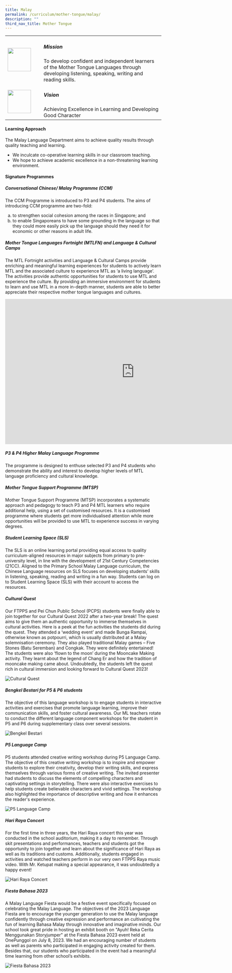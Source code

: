 ```yaml
---
title: Malay
permalink: /curriculum/mother-tongue/malay/
description: ""
third_nav_title: Mother Tongue
---
```

<table>
	<tbody><tr>
		<td width="100px">
			<img src="/images/mission.jpg" style="height:75px; width:75px">
		</td>
		<td> 
			<h5><b>Mission</b></h5>
			To develop confident and independent learners of the Mother Tongue Languages through developing listening, speaking, writing and reading skills.
		</td>
	</tr>
	<tr>
		<td>
			<img src="/images/vision.png" style="height:75px; width:75px">
		</td>
		<td> 
			<h5><b>Vision</b></h5>
			Achieving Excellence in Learning and Developing Good Character
		</td>
	</tr>
</tbody></table>

<h4><b> Learning Approach</b></h4>

The Malay Language Department aims to achieve quality results through quality teaching and learning.  

*   We inculcate co-operative learning skills in our classroom teaching.
*   We hope to achieve academic excellence in a non-threatening learning environment.

<h4><b> Signature Programmes</b></h4>
<h5><b> Conversational Chinese/ Malay Programme (CCM)  </b></h5>

The CCM Programme is introduced to P3 and P4 students. The aims of introducing CCM programme are two-fold:

<ol style="list-style-type:lower-alpha">
	<li> to strengthen social cohesion among the races in Singapore; and</li>
	<li> to enable Singaporeans to have some grounding in the language so that they could more easily  pick up the language should they need it for economic or other reasons in adult life.</li>
	</ol>
<h5><b>Mother Tongue Languages Fortnight (MTLFN) and Language &amp; Cultural Camps</b></h5>

The MTL Fortnight activities and Language &amp; Cultural Camps provide enriching and meaningful learning experiences for students to actively learn MTL and the associated culture to experience MTL as ‘a living language’. The activities provide authentic opportunities for students to use MTL and experience the culture. By providing an immersive environment for students to learn and use MTL in a more in-depth manner, students are able to better appreciate their respective mother tongue languages and cultures.

<iframe allowfullscreen="" allow="accelerometer; autoplay; clipboard-write; encrypted-media; gyroscope; picture-in-picture; web-share" frameborder="0" title="YouTube video player" src="https://www.youtube.com/embed/BSqFoIp7F_k" height="468" width="832"></iframe>

<h5><b>P3 &amp; P4 Higher Malay Language Programme</b></h5>

The programme is designed to enthuse selected P3 and P4 students who demonstrate the ability and interest to develop higher levels of MTL language proficiency and cultural knowledge.

<h5><b>Mother Tongue Support Programme (MTSP)</b></h5>

Mother Tongue Support Programme (MTSP) incorporates a systematic approach and pedagogy to teach P3 and P4 MTL learners who require additional help, using a set of customised resources. It is a customised programme where students get more individualised attention while more opportunities will be provided to use MTL to experience success in varying degrees.

<h5><b>Student Learning Space (SLS)</b></h5>

The SLS is an online learning portal providing equal access to quality curriculum-aligned resources in major subjects from primary to pre-university level, in line with the development of 21st Century Competencies (21CC). Aligned to the Primary School Malay Language curriculum, the Chinese Language resources on SLS focuses on developing students’ skills in listening, speaking, reading and writing in a fun way. Students can log on to Student Learning Space (SLS) with their account to access the resources.

<h5><b> Cultural Quest </b></h5>

Our FTPPS and Pei Chun Public School (PCPS) students were finally able to join together for our Cultural Quest 2022 after a two-year break! The quest aims to give them an authentic opportunity to immerse themselves in cultural activities. Here is a peek at the fun activities the students did during the quest. They attended a ‘wedding event’ and made Bunga Rampai, otherwise known as potpourri, which is usually distributed at a Malay solemnisation ceremony. They also played traditional Malay games – Five Stones (Batu Seremban) and Congkak. They were definitely entertained! The students were also ‘flown to the moon’ during the Mooncake Making activity. They learnt about the legend of Chang Er and how the tradition of mooncake making came about. Undoubtedly, the students left the quest rich in cultural immersion and looking forward to Cultural Quest 2023!

![Cultural Quest](/images/Curriculum/Mother%20Tongue/Malay/cultural%20quest.jpg)

<h5><b>Bengkel Bestari for P5 &amp; P6 students</b></h5>

The objective of this language workshop is to engage students in interactive activities and exercises that promote language learning, improve their communication skills, and foster cultural awareness. Our ML teachers rotate to conduct the different language component workshops for the student in P5 and P6 during supplementary class over several sessions.

![Bengkel Bestari](/images/Curriculum/Mother%20Tongue/Malay/bengkel%20bestari%20p5%20&amp;%20p6%20(2).jpg)

<h5><b>P5 Language Camp </b></h5>

P5 students attended creative writing workshop during P5 Language Camp. The objective of this creative writing workshop is to inspire and empower students to explore their creativity, develop their writing skills, and express themselves through various forms of creative writing. The invited presenter had students to discuss the elements of compelling characters and captivating settings in storytelling. There were also interactive exercises to help students create believable characters and vivid settings. The workshop also highlighted the importance of descriptive writing and how it enhances the reader's experience.

![P5 Language Camp ](/images/Curriculum/Mother%20Tongue/Malay/p5%20mtl%20language%20camp%20%20(1).jpg)

<h5><b>Hari Raya Concert</b></h5>

For the first time in three years, the Hari Raya concert this year was conducted in the school auditorium, making it a day to remember. Through skit presentations and performances, teachers and students got the opportunity to join together and learn about the significance of Hari Raya as well as its traditions and customs. Additionally, students engaged in activities and watched teachers perform in our very own FTPPS Raya music video. With Mr. Ketupat making a special appearance, it was undoubtedly a happy event!

![Hari Raya Concert](/images/Curriculum/Mother%20Tongue/Malay/hari%20raya%202023.jpg)

<h5><b>Fiesta Bahasa 2023</b></h5>

A Malay Language Fiesta would be a festive event specifically focused on celebrating the Malay Language. The objectives of the 2023 Language Fiesta are to encourage the younger generation to use the Malay language confidently through creative expression and performance an cultivating the fun of learning Bahasa Malay through innovative and imaginative minds. Our school took great pride in hosting an exhibit booth on "Ayuh! Reka Cerita Menggunakan Storyjumper" at the Fiesta Bahasa 2023 event held at OnePunggol on July 8, 2023.  We had an encouraging number of students as well as parents who participated in engaging activity created for them. Besides that, our students who participated in the event had a meaningful time learning from other school’s exhibits. 

![Fiesta Bahasa 2023](/images/Curriculum/Mother%20Tongue/Malay/fiesta%20bahasa%202023.jpg)

